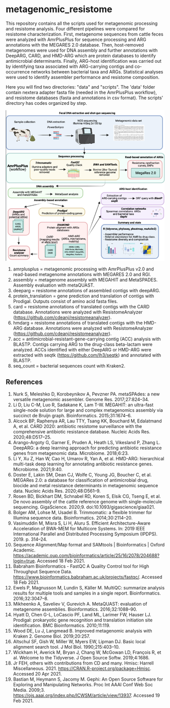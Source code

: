 # metagenomic_resistome
This repository contains all the scripts used for metagenomic processing and resistome analysis. Four different pipelines were compared for resistome characterization. First, metagenome sequences from cattle feces were analyzed with AmrPlusPlus for sequence processing and ARG annotations with the MEGARES 2.0 database. Then, host-removed metagenomes were used for DNA assembly and further annotations with DeepARG, CARD, and HMD-ARG which are protein databases to identify antimicrobial determinants. Finally, ARG-host identification was carried out by identifying taxa associated with ARG-carrying contigs and co-occurrence networks between bacterial taxa and ARGs. Statistical analyses were used to identify assembler performance and resistome composition.

Here you will find two directories: "data" and "scripts". The 'data' folder contain nextera adapter fasta file (needed in the AmrPlusPlus workflow), and resistome databases (fasta and annotations in csv format). The scripts' directory has codes organized by step. 

![image](https://github.com/karla-vasco/metagenomic_resistome/blob/main/metagenomic_approac_resistome.png)


1. amrplusplus = metagenomic processing with AmrPlusPlus v2.0 and read-based metagenome annotations with MEGARES 2.0 and RGI.
2. assembly = metagenome assembly with MEGAHIT and MetaSPADES. Assembly evaluation with metaQUAST.
3. deeparg = resistome annotations of assembled contigs with deepARG.
4. protein_translation = gene prediction and translation of contigs with Prodigal. Outputs consist of amino acid fasta files.
5. card = resistome annotations of translated contigs with the CARD database. Annotations were analyzed with ResistomeAnalyzer (https://github.com/cdeanj/resistomeanalyzer).
6. hmdarg = resistome annotations of translated contigs with the HMD-ARG database. Annotations were analyzed with ResistomeAnalyzer (https://github.com/cdeanj/resistomeanalyzer).
7. acc = antimicrobial-resistant-gene-carrying contig (ACC) analysis with BLASTP. Contigs carrying ARG to the drug-class beta-lactam were analyzed. ACCs identified with either DeepARG or HMD-ARG were extracted with seqtk (https://github.com/lh3/seqtk) and annotated with BLASTP.
8. seq_count = bacterial sequences count with Kraken2. 

## References
1.	Nurk S, Meleshko D, Korobeynikov A, Pevzner PA. metaSPAdes: a new versatile metagenomic assembler. Genome Res. 2017;27:824–34.
2.	Li D, Liu C-M, Luo R, Sadakane K, Lam T-W. MEGAHIT: an ultra-fast single-node solution for large and complex metagenomics assembly via succinct de Bruijn graph. Bioinformatics. 2015;31:1674–6.
3.	Alcock BP, Raphenya AR, Lau TTY, Tsang KK, Bouchard M, Edalatmand A, et al. CARD 2020: antibiotic resistome surveillance with the comprehensive antibiotic resistance database. Nucleic Acids Res. 2020;48:D517–25.
4.	Arango-Argoty G, Garner E, Pruden A, Heath LS, Vikesland P, Zhang L. DeepARG: a deep learning approach for predicting antibiotic resistance genes from metagenomic data. Microbiome. 2018;6:23.
5.	Li Y, Xu Z, Han W, Cao H, Umarov R, Yan A, et al. HMD-ARG: hierarchical multi-task deep learning for annotating antibiotic resistance genes. Microbiome. 2021;9:40.
6.	Doster E, Lakin SM, Dean CJ, Wolfe C, Young JG, Boucher C, et al. MEGARes 2.0: a database for classification of antimicrobial drug, biocide and metal resistance determinants in metagenomic sequence data. Nucleic Acids Res. 2020;48:D561–9.
7.	Rosen BD, Bickhart DM, Schnabel RD, Koren S, Elsik CG, Tseng E, et al. De novo assembly of the cattle reference genome with single-molecule sequencing. GigaScience. 2020;9. doi:10.1093/gigascience/giaa021.
8.	Bolger AM, Lohse M, Usadel B. Trimmomatic: a flexible trimmer for Illumina sequence data. Bioinformatics. 2014;30:2114–20.
9.	Vasimuddin M, Misra S, Li H, Aluru S. Efficient Architecture-Aware Acceleration of BWA-MEM for Multicore Systems. In: 2019 IEEE International Parallel and Distributed Processing Symposium (IPDPS). 2019. p. 314–24.
10.	Sequence Alignment/Map format and SAMtools | Bioinformatics | Oxford Academic. https://academic.oup.com/bioinformatics/article/25/16/2078/204688?login=true. Accessed 18 Feb 2021.
11.	Babraham Bioinformatics - FastQC A Quality Control tool for High Throughput Sequence Data. https://www.bioinformatics.babraham.ac.uk/projects/fastqc/. Accessed 18 Feb 2021.
12.	Ewels P, Magnusson M, Lundin S, Käller M. MultiQC: summarize analysis results for multiple tools and samples in a single report. Bioinformatics. 2016;32:3047–8.
13.	Mikheenko A, Saveliev V, Gurevich A. MetaQUAST: evaluation of metagenome assemblies. Bioinformatics. 2016;32:1088–90.
14.	Hyatt D, Chen G-L, LoCascio PF, Land ML, Larimer FW, Hauser LJ. Prodigal: prokaryotic gene recognition and translation initiation site identification. BMC Bioinformatics. 2010;11:119.
15.	Wood DE, Lu J, Langmead B. Improved metagenomic analysis with Kraken 2. Genome Biol. 2019;20:257.
16.	Altschul SF, Gish W, Miller W, Myers EW, Lipman DJ. Basic local alignment search tool. J Mol Biol. 1990;215:403–10.
17.	Wickham H, Averick M, Bryan J, Chang W, McGowan LD, François R, et al. Welcome to the Tidyverse. J Open Source Softw. 2019;4:1686.
18.	Jr FEH, others  with contributions from CD and many. Hmisc: Harrell Miscellaneous. 2021. https://CRAN.R-project.org/package=Hmisc. Accessed 20 Apr 2021.
19.	Bastian M, Heymann S, Jacomy M. Gephi: An Open Source Software for Exploring and Manipulating Networks. Proc Int AAAI Conf Web Soc Media. 2009;3. https://ojs.aaai.org/index.php/ICWSM/article/view/13937. Accessed 19 Feb 2021.

